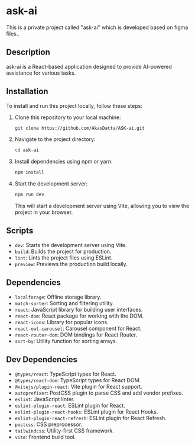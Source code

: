 
# ask-ai

This is a private project called "ask-ai" which is developed based on figma files..

## Description

ask-ai is a React-based application designed to provide AI-powered assistance for various tasks.

## Installation

To install and run this project locally, follow these steps:

1. Clone this repository to your local machine:

   ```bash
   git clone https://github.com/AkasDatta/ASK-ai.git
   ```

2. Navigate to the project directory:

   ```bash
   cd ask-ai
   ```

3. Install dependencies using npm or yarn:

   ```bash
   npm install
   ```

4. Start the development server:

   ```bash
   npm run dev
   ```

   This will start a development server using Vite, allowing you to view the project in your browser.

## Scripts

- `dev`: Starts the development server using Vite.
- `build`: Builds the project for production.
- `lint`: Lints the project files using ESLint.
- `preview`: Previews the production build locally.

## Dependencies

- `localforage`: Offline storage library.
- `match-sorter`: Sorting and filtering utility.
- `react`: JavaScript library for building user interfaces.
- `react-dom`: React package for working with the DOM.
- `react-icons`: Library for popular icons.
- `react-owl-carousel`: Carousel component for React.
- `react-router-dom`: DOM bindings for React Router.
- `sort-by`: Utility function for sorting arrays.

## Dev Dependencies

- `@types/react`: TypeScript types for React.
- `@types/react-dom`: TypeScript types for React DOM.
- `@vitejs/plugin-react`: Vite plugin for React support.
- `autoprefixer`: PostCSS plugin to parse CSS and add vendor prefixes.
- `eslint`: JavaScript linter.
- `eslint-plugin-react`: ESLint plugin for React.
- `eslint-plugin-react-hooks`: ESLint plugin for React Hooks.
- `eslint-plugin-react-refresh`: ESLint plugin for React Refresh.
- `postcss`: CSS preprocessor.
- `tailwindcss`: Utility-first CSS framework.
- `vite`: Frontend build tool.
